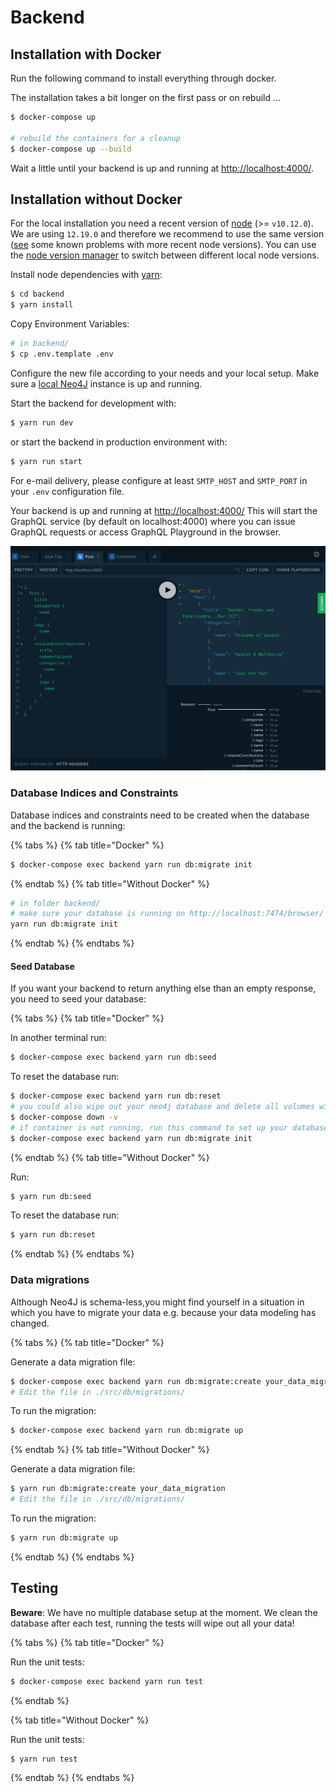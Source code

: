 # Backend

## Installation with Docker

Run the following command to install everything through docker.

The installation takes a bit longer on the first pass or on rebuild ...

```bash
$ docker-compose up

# rebuild the containers for a cleanup
$ docker-compose up --build
```

Wait a little until your backend is up and running at [http://localhost:4000/](http://localhost:4000/).

## Installation without Docker

For the local installation you need a recent version of
[node](https://nodejs.org/en/) (&gt;= `v10.12.0`). We are using
`12.19.0` and therefore we recommend to use the same version
([see](https://github.com/Ocelot-Social-Community/Ocelot-Social/issues/4082)
some known problems with more recent node versions). You can use the
[node version manager](https://github.com/nvm-sh/nvm) to switch
between different local node versions.

Install node dependencies with [yarn](https://yarnpkg.com/en/):

```bash
$ cd backend
$ yarn install
```

Copy Environment Variables:

```bash
# in backend/
$ cp .env.template .env
```

Configure the new file according to your needs and your local setup. Make sure
a [local Neo4J](http://localhost:7474) instance is up and running.

Start the backend for development with:

```bash
$ yarn run dev
```

or start the backend in production environment with:

```bash
$ yarn run start
```

For e-mail delivery, please configure at least `SMTP_HOST` and `SMTP_PORT` in
your `.env` configuration file.

Your backend is up and running at [http://localhost:4000/](http://localhost:4000/)
This will start the GraphQL service \(by default on localhost:4000\) where you
can issue GraphQL requests or access GraphQL Playground in the browser.

![GraphQL Playground](../.gitbook/assets/graphql-playground.png)

### Database Indices and Constraints

Database indices and constraints need to be created when the database and the
backend is running:

{% tabs %}
{% tab title="Docker" %}

```bash
$ docker-compose exec backend yarn run db:migrate init
```

{% endtab %}
{% tab title="Without Docker" %}

```bash
# in folder backend/
# make sure your database is running on http://localhost:7474/browser/
yarn run db:migrate init
```

{% endtab %}
{% endtabs %}

#### Seed Database

If you want your backend to return anything else than an empty response, you
need to seed your database:

{% tabs %}
{% tab title="Docker" %}

In another terminal run:

```bash
$ docker-compose exec backend yarn run db:seed
```

To reset the database run:

```bash
$ docker-compose exec backend yarn run db:reset
# you could also wipe out your neo4j database and delete all volumes with:
$ docker-compose down -v
# if container is not running, run this command to set up your database indeces and contstraints
$ docker-compose exec backend yarn run db:migrate init
```

{% endtab %}
{% tab title="Without Docker" %}

Run:

```bash
$ yarn run db:seed
```

To reset the database run:

```bash
$ yarn run db:reset
```

{% endtab %}
{% endtabs %}

### Data migrations

Although Neo4J is schema-less,you might find yourself in a situation in which
you have to migrate your data e.g. because your data modeling has changed.

{% tabs %}
{% tab title="Docker" %}

Generate a data migration file:

```bash
$ docker-compose exec backend yarn run db:migrate:create your_data_migration
# Edit the file in ./src/db/migrations/
```

To run the migration:

```bash
$ docker-compose exec backend yarn run db:migrate up
```

{% endtab %}
{% tab title="Without Docker" %}

Generate a data migration file:

```bash
$ yarn run db:migrate:create your_data_migration
# Edit the file in ./src/db/migrations/
```

To run the migration:

```bash
$ yarn run db:migrate up
```

{% endtab %}
{% endtabs %}

## Testing

**Beware**: We have no multiple database setup at the moment. We clean the
database after each test, running the tests will wipe out all your data!


{% tabs %}
{% tab title="Docker" %}

Run the unit tests:

```bash
$ docker-compose exec backend yarn run test
```

{% endtab %}

{% tab title="Without Docker" %}

Run the unit tests:

```bash
$ yarn run test
```

{% endtab %}
{% endtabs %}
